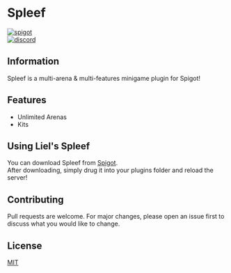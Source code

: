 # Spleef

[<img alt="spigot" src="https://lielamar.com/plugins/github_spigot.png" size=1.5>](https://www.spigotmc.org/resources/spleef.74019/)
<br>
[<img alt="discord" src="https://lielamar.com/plugins/github_discord.png" size=1.5>](https://discord.gg/NzgBrqR)

## Information

Spleef is a multi-arena & multi-features minigame plugin for Spigot!

## Features
* Unlimited Arenas
* Kits

## Using Liel's Spleef
You can download Spleef from [Spigot](https://www.spigotmc.org/resources/spleef.74019/).
<br>After downloading, simply drug it into your plugins folder and reload the server!

## Contributing
Pull requests are welcome. For major changes, please open an issue first to discuss what you would like to change.

## License
[MIT](https://choosealicense.com/licenses/mit/)
